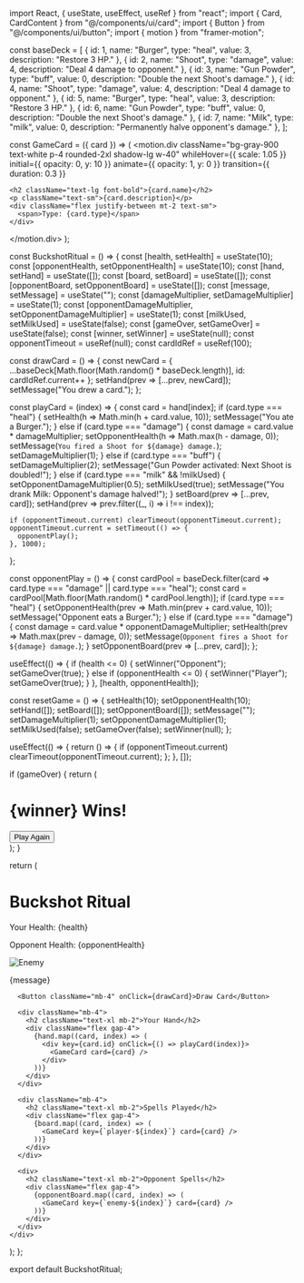 import React, { useState, useEffect, useRef } from "react";
import { Card, CardContent } from "@/components/ui/card";
import { Button } from "@/components/ui/button";
import { motion } from "framer-motion";

const baseDeck = [
  { id: 1, name: "Burger", type: "heal", value: 3, description: "Restore 3 HP." },
  { id: 2, name: "Shoot", type: "damage", value: 4, description: "Deal 4 damage to opponent." },
  { id: 3, name: "Gun Powder", type: "buff", value: 0, description: "Double the next Shoot's damage." },
  { id: 4, name: "Shoot", type: "damage", value: 4, description: "Deal 4 damage to opponent." },
  { id: 5, name: "Burger", type: "heal", value: 3, description: "Restore 3 HP." },
  { id: 6, name: "Gun Powder", type: "buff", value: 0, description: "Double the next Shoot's damage." },
  { id: 7, name: "Milk", type: "milk", value: 0, description: "Permanently halve opponent's damage." },
];

const GameCard = ({ card }) => (
  <motion.div
    className="bg-gray-900 text-white p-4 rounded-2xl shadow-lg w-40"
    whileHover={{ scale: 1.05 }}
    initial={{ opacity: 0, y: 10 }}
    animate={{ opacity: 1, y: 0 }}
    transition={{ duration: 0.3 }}
  >
    <h2 className="text-lg font-bold">{card.name}</h2>
    <p className="text-sm">{card.description}</p>
    <div className="flex justify-between mt-2 text-sm">
      <span>Type: {card.type}</span>
    </div>
  </motion.div>
);

const BuckshotRitual = () => {
  const [health, setHealth] = useState(10);
  const [opponentHealth, setOpponentHealth] = useState(10);
  const [hand, setHand] = useState([]);
  const [board, setBoard] = useState([]);
  const [opponentBoard, setOpponentBoard] = useState([]);
  const [message, setMessage] = useState("");
  const [damageMultiplier, setDamageMultiplier] = useState(1);
  const [opponentDamageMultiplier, setOpponentDamageMultiplier] = useState(1);
  const [milkUsed, setMilkUsed] = useState(false);
  const [gameOver, setGameOver] = useState(false);
  const [winner, setWinner] = useState(null);
  const opponentTimeout = useRef(null);
  const cardIdRef = useRef(100);

  const drawCard = () => {
    const newCard = { ...baseDeck[Math.floor(Math.random() * baseDeck.length)], id: cardIdRef.current++ };
    setHand(prev => [...prev, newCard]);
    setMessage("You drew a card.");
  };

  const playCard = (index) => {
    const card = hand[index];
    if (card.type === "heal") {
      setHealth(h => Math.min(h + card.value, 10));
      setMessage("You ate a Burger.");
    } else if (card.type === "damage") {
      const damage = card.value * damageMultiplier;
      setOpponentHealth(h => Math.max(h - damage, 0));
      setMessage(`You fired a Shoot for ${damage} damage.`);
      setDamageMultiplier(1);
    } else if (card.type === "buff") {
      setDamageMultiplier(2);
      setMessage("Gun Powder activated: Next Shoot is doubled!");
    } else if (card.type === "milk" && !milkUsed) {
      setOpponentDamageMultiplier(0.5);
      setMilkUsed(true);
      setMessage("You drank Milk: Opponent's damage halved!");
    }
    setBoard(prev => [...prev, card]);
    setHand(prev => prev.filter((_, i) => i !== index));

    if (opponentTimeout.current) clearTimeout(opponentTimeout.current);
    opponentTimeout.current = setTimeout(() => {
      opponentPlay();
    }, 1000);
  };

  const opponentPlay = () => {
    const cardPool = baseDeck.filter(card => card.type === "damage" || card.type === "heal");
    const card = cardPool[Math.floor(Math.random() * cardPool.length)];
    if (card.type === "heal") {
      setOpponentHealth(prev => Math.min(prev + card.value, 10));
      setMessage("Opponent eats a Burger.");
    } else if (card.type === "damage") {
      const damage = card.value * opponentDamageMultiplier;
      setHealth(prev => Math.max(prev - damage, 0));
      setMessage(`Opponent fires a Shoot for ${damage} damage.`);
    }
    setOpponentBoard(prev => [...prev, card]);
  };

  useEffect(() => {
    if (health <= 0) {
      setWinner("Opponent");
      setGameOver(true);
    } else if (opponentHealth <= 0) {
      setWinner("Player");
      setGameOver(true);
    }
  }, [health, opponentHealth]);

  const resetGame = () => {
    setHealth(10);
    setOpponentHealth(10);
    setHand([]);
    setBoard([]);
    setOpponentBoard([]);
    setMessage("");
    setDamageMultiplier(1);
    setOpponentDamageMultiplier(1);
    setMilkUsed(false);
    setGameOver(false);
    setWinner(null);
  };

  useEffect(() => {
    return () => {
      if (opponentTimeout.current) clearTimeout(opponentTimeout.current);
    };
  }, []);

  if (gameOver) {
    return (
      <div className="min-h-screen bg-black text-white flex flex-col items-center justify-center">
        <h1 className="text-4xl font-bold mb-4">{winner} Wins!</h1>
        <Button onClick={resetGame}>Play Again</Button>
      </div>
    );
  }

  return (
    <div className="min-h-screen bg-black text-white p-6">
      <h1 className="text-3xl font-bold mb-4">Buckshot Ritual</h1>
      <div className="flex items-center gap-6 mb-4">
        <div>
          <p className="text-gray-400">Your Health: {health}</p>
          <p className="text-gray-400">Opponent Health: {opponentHealth}</p>
        </div>
        <div className="w-32 h-32 rounded-full overflow-hidden border-4 border-red-900">
          <img src="/enemy.png" alt="Enemy" className="w-full h-full object-cover" />
        </div>
      </div>
      <p className="text-yellow-500 mb-4">{message}</p>

      <Button className="mb-4" onClick={drawCard}>Draw Card</Button>

      <div className="mb-4">
        <h2 className="text-xl mb-2">Your Hand</h2>
        <div className="flex gap-4">
          {hand.map((card, index) => (
            <div key={card.id} onClick={() => playCard(index)}>
              <GameCard card={card} />
            </div>
          ))}
        </div>
      </div>

      <div className="mb-4">
        <h2 className="text-xl mb-2">Spells Played</h2>
        <div className="flex gap-4">
          {board.map((card, index) => (
            <GameCard key={`player-${index}`} card={card} />
          ))}
        </div>
      </div>

      <div>
        <h2 className="text-xl mb-2">Opponent Spells</h2>
        <div className="flex gap-4">
          {opponentBoard.map((card, index) => (
            <GameCard key={`enemy-${index}`} card={card} />
          ))}
        </div>
      </div>
    </div>
  );
};

export default BuckshotRitual;
